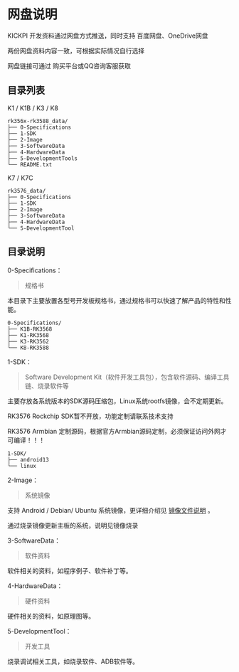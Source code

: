 # 网盘说明

KICKPI 开发资料通过网盘方式推送，同时支持 百度网盘、OneDrive网盘

两份网盘资料内容一致，可根据实际情况自行选择

网盘链接可通过 购买平台或QQ咨询客服获取



## 目录列表

K1 / K1B / K3 / K8

```
rk356x-rk3588_data/
├── 0-Specifications
├── 1-SDK
├── 2-Image
├── 3-SoftwareData
├── 4-HardwareData
├── 5-DevelopmentTools
└── README.txt
```

K7 / K7C

```
rk3576_data/
├── 0-Specifications
├── 1-SDK
├── 2-Image
├── 3-SoftwareData
├── 4-HardwareData
└── 5-DevelopmentTool
```



## 目录说明

0-Specifications：

> 规格书

本目录下主要放置各型号开发板规格书，通过规格书可以快速了解产品的特性和性能。

```
0-Specifications/
├── K1B-RK3568
├── K1-RK3568
├── K3-RK3562
└── K8-RK3588
```



1-SDK：

> Software Development Kit（软件开发工具包），包含软件源码、编译工具链、烧录软件等

主要存放各系统版本的SDK源码压缩包，Linux系统rootfs镜像，会不定期更新。

RK3576 Rockchip SDK暂不开放，功能定制请联系技术支持

RK3576 Armbian 定制源码，根据官方Armbian源码定制，必须保证访问外网才可编译！！！

```
1-SDK/
├── android13
└── linux
```



2-Image：

> 系统镜像

支持 Android / Debian/ Ubuntu 系统镜像，更详细介绍见 [镜像文件说明](镜像文件说明.md) 。

通过烧录镜像更新主板的系统，说明见镜像烧录



3-SoftwareData：

> 软件资料

软件相关的资料，如程序例子、软件补丁等。



4-HardwareData：

> 硬件资料

硬件相关的资料，如原理图等。



5-DevelopmentTool：

> 开发工具

烧录调试相关工具，如烧录软件、ADB软件等。

